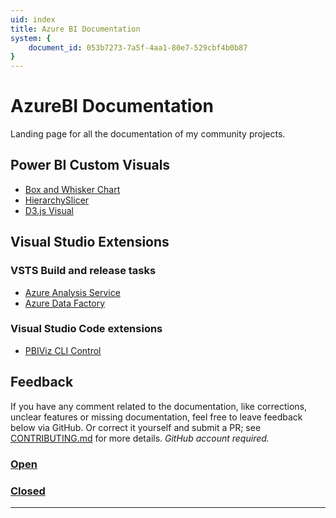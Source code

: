 ```yaml
---
uid: index
title: Azure BI Documentation
system: {
    document_id: 053b7273-7a5f-4aa1-80e7-529cbf4b0b87
}
---
```

# AzureBI Documentation

Landing page for all the documentation of my community projects.

## Power BI Custom Visuals

- [Box and Whisker Chart](xref:pbi/boxandwhisker/overview)
- [HierarchySlicer](xref:pbi/hierarchyslicer/overview)
- [D3.js Visual](xref:pbi/d3js/overview)

## Visual Studio Extensions

### VSTS Build and release tasks

- [Azure Analysis Service](xref:vsts/azureanalysisservice/overview)
- [Azure Data Factory](xref:vsts/azuredatafactory/overview)

### Visual Studio Code extensions

- [PBIViz CLI Control](xref:vscode/pbiviz/overview)

## Feedback

If you have any comment related to the documentation, like corrections, unclear features or missing documentation, feel free to leave feedback below via GitHub. Or correct it yourself and submit a PR; see [CONTRIBUTING.md](https://github.com/liprec/azurebi-docs/blob/master/.github/CONTRIBUTING.md) for more details.
*GitHub account required.*

### [**Open**](#tab/docs-open)

### [**Closed**](#tab/docs-closed)

***
